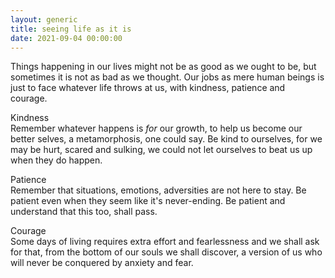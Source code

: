 ```yaml
---
layout: generic
title: seeing life as it is
date: 2021-09-04 00:00:00
---
```

Things happening in our lives might not be as good as we ought to be, but sometimes it is not as bad as we thought. Our jobs as mere human beings is just to face whatever life throws at us, with kindness, patience and courage.&nbsp;

Kindness<br>Remember whatever happens is&nbsp;*for*&nbsp;our growth, to help us become our better selves, a metamorphosis, one could say. Be kind to ourselves, for we may be hurt, scared and sulking, we could not let ourselves to beat us up when they do happen.&nbsp;

Patience<br>Remember that situations, emotions, adversities are not here to stay. Be patient even when they seem like it's never-ending. Be patient and understand that this too, shall pass.&nbsp;

Courage<br>Some days of living requires extra effort and fearlessness and we shall ask for that, from the bottom of our souls we shall discover, a version of us who will never be conquered by anxiety and fear.
